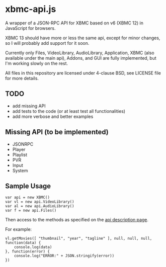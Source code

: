 xbmc-api.js
===========

A wrapper of a JSON-RPC API for XBMC based on v6 (XBMC 12) in JavaScript for browsers.

XBMC 13 should have more or less the same api, except for minor changes, so I will probably add support for it soon.

Currently only Files, VideoLibrary, AudioLibrary, Application, XBMC (also available under the main api), Addons, and GUI are fully implemented, but I'm working slowly on the rest.

All files in this repository are licensed under 4-clause BSD, see LICENSE file for more details.

TODO
-------------
* add missing API
* add tests to the code (or at least test all functionalities)
* add more verbose and better examples

Missing API (to be implemented)
------------
* JSONRPC
* Player
* Playlist
* PVR
* Input
* System

Sample Usage
-------------

```
var api = new XBMC()
var vl = new api.VideoLibrary()
var al = new api.AudioLibrary()
var f = new api.Files()
```

Then access to the methods as specified on the [api description page](http://wiki.xbmc.org/index.php?title=JSON-RPC_API/v6).

For example:
```
vl.getMovies([ "thumbnail", "year", "tagline" ], null, null, null, function(data) {
	console.log(data)
}, function(error) {
	console.log("ERROR:" + JSON.stringify(error))
})
```
